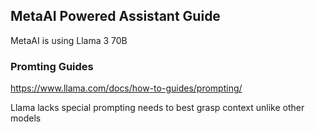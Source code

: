 ## MetaAI Powered Assistant Guide 

MetaAI is using Llama 3 70B 
### Promting Guides

https://www.llama.com/docs/how-to-guides/prompting/

Llama lacks special prompting needs to best grasp context unlike other models
